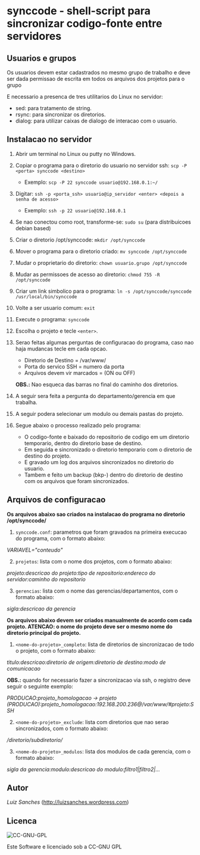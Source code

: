 # synccode - shell-script para sincronizar codigo-fonte entre servidores

## Usuarios e grupos
Os usuarios devem estar cadastrados no mesmo grupo de trabalho 
e deve ser dada permissao de escrita em todos os arquivos dos projetos para o grupo

E necessario a presenca de tres utilitarios do Linux no servidor:

* sed: para tratamento de string.
* rsync: para sincronizar os diretorios.
* dialog: para utilizar caixas de dialogo de interacao com o usuario.

## Instalacao no servidor
1. Abrir um terminal no Linux ou putty no Windows.

2. Copiar o programa para o diretorio do usuario no servidor ssh: `scp -P <porta> synccode <destino>`

   * Exemplo: `scp -P 22 synccode usuario@192.168.0.1:~/`

3. Digitar: `ssh -p <porta_ssh> usuario@ip_servidor <enter> <depois a senha de acesso>`

   * Exemplo: `ssh -p 22 usuario@192.168.0.1`

4. Se nao conectou como root, transforme-se: `sudo su` (para distribuicoes debian based)

5. Criar o diretorio /opt/synccode: `mkdir /opt/synccode`

6. Mover o programa para o diretorio criado: `mv synccode /opt/synccode`

7. Mudar o proprietario do diretorio: `chown usuario.grupo /opt/synccode`

8. Mudar as permissoes de acesso ao diretorio: `chmod 755 -R /opt/synccode`

9. Criar um link simbolico para o programa: `ln -s /opt/synccode/synccode /usr/local/bin/synccode`

10. Volte a ser usuario comum: `exit`

11. Execute o programa: `synccode`

12. Escolha o projeto e tecle `<enter>`.

13. Serao feitas algumas perguntas de configuracao do programa, caso nao haja mudancas tecle <enter> em cada opcao.
    * Diretorio de Destino = /var/www/
    * Porta do servico SSH = numero da porta
    * Arquivos devem vir marcados = (ON ou OFF)

    **OBS.:** Nao esqueca das barras no final do caminho dos diretorios.

14. A seguir sera feita a pergunta do departamento/gerencia em que trabalha.

15. A seguir podera selecionar um modulo ou demais pastas do projeto.

16. Segue abaixo o processo realizado pelo programa:
    * O codigo-fonte e baixado do repositorio de codigo em um diretorio temporario, dentro do diretorio base de destino.
    * Em seguida e sincronizado o diretorio temporario com o diretorio de destino do projeto.
    * E gravado um log dos arquivos sincronizados no diretorio do usuario.
    * Tambem e feito um backup (bkp-<projeto>) dentro do diretorio de destino com os arquivos que foram sincronizados.

## Arquivos de configuracao

**Os arquivos abaixo sao criados na instalacao do programa no diretorio /opt/synccode/**

1. `synccode.conf`: parametros que foram gravados na primeira execucao do programa, com o formato abaixo:

_VARIAVEL="conteudo"_

2. `projetos`: lista com o nome dos projetos, com o formato abaixo:

_projeto:descricao do projeto:tipo de repositorio:endereco do servidor:caminho do repositorio_

3. `gerencias`: lista com o nome das gerencias/departamentos, com o formato abaixo:

_sigla:descricao da gerencia_


**Os arquivos abaixo devem ser criados manualmente de acordo com cada projeto. ATENCAO: o nome do projeto deve ser o mesmo nome do diretorio principal do projeto.**

1. `<nome-do-projeto>_completo`: lista de diretorios de sincronizacao de todo o projeto, com o formato abaixo:

_titulo:descricao:diretorio de origem:diretorio de destino:modo de comunicacao_

**OBS.:** quando for necessario fazer a sincronizacao via ssh, o registro deve seguir o seguinte exemplo:

_PRODUCAO:projeto_homologacao -> projeto (PRODUCAO):projeto_homologacao:192.168.200.236@/var/www/#projeto:SSH_

2. `<nome-do-projeto>_exclude`: lista com diretorios que nao serao sincronizados, com o formato abaixo:

_/diretorio/subdiretorio/_

3. `<nome-do-projeto>_modulos`: lista dos modulos de cada gerencia, com o formato abaixo:

_sigla da gerencia:modulo:descricao do modulo:filtro1|filtro2|..._

## Autor
_Luiz Sanches_ (<http://luizsanches.wordpress.com>)

## Licenca
![CC-GNU-GPL](http://creativecommons.org/images/public/cc-GPL.png)

Este Software e licenciado sob a CC-GNU GPL
